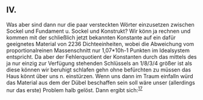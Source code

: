 ## IV.
Was aber sind dann nur die paar versteckten Wörter einzusetzen zwischen Sockel und Fundament u. Sockel und Konstrukt? Wir könn ja rechnen und kommen mit der schließlich jetzt bekannten Konstante auf ein dafür geeignetes Material von 2236 Dichteeinheiten, wobei die Abweichung vom proportionalreinen Massenschnitt nur 1,07*10h-1 Punkten im Idealsystem entspricht. Da aber der Fehlerquotient der Konstanten durch das mittels des ja nur einzig zur Verfügung stehenden Schlüssels an 1/8/3/4 größer ist als diese können wir beruhigt schlafen gehn ohne befürchten zu müssen das Haus könnt über uns n. einstürzen. Wenn uns dann im Traum einfalln würd das Material aus dem der Dübel beschaffen sein soll wäre unser (allerdings nur das erste) Problem halb gelöst. Dann ergibt sich:<sup><a id="ffn17" href="#fn17" class="footnote">17</a></sup>   
